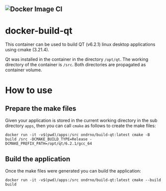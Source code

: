 ![Docker Image CI](https://github.com/ondrno/docker-build-qt/workflows/docker-image/badge.svg)
----

# docker-build-qt
This container can be used to build QT (v6.2.1) linux desktop 
applications using cmake (3.21.4).

Qt was installed in the container in the directory ``/opt/qt``. 
The working directory of the container is ``/src``. 
Both directories are propagated as container volume.

# How to use
## Prepare the make files
Given your application is stored in the current working directory in 
the sub directory ``apps``, then you can call ``cmake`` as follows to 
create the make files:

``docker run -it -v$(pwd)/apps:/src ondrno/build-qt:latest cmake -B build /src -DCMAKE_BUILD_TYPE=Release -DCMAKE_PREFIX_PATH=/opt/qt/6.2.1/gcc_64``

## Build the application
Once the make files were generated you can build the application:

``docker run -it -v$(pwd)/apps:/src ondrno/build-qt:latest cmake --build build``

